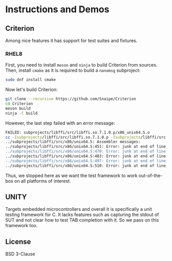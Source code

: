 # Instructions and Demos

## Criterion

Among nice features it has support for test suites and fixtures.

### RHEL8

First, you need to install `meson` and `ninja` to build Criterion from sources.
Then, install `cmake` as it is required to build a `nanomsg` subproject:

```sh
sudo dnf install cmake
```

Now let's build Criterion:

```sh
git clone --recursive https://github.com/Snaipe/Criterion
cd Criterion
meson build
ninja -C build
```

However, the last step failed with an error message:

```sh
FAILED: subprojects/libffi/src/libffi.so.7.1.0.p/x86_unix64.S.o
cc -Isubprojects/libffi/src/libffi.so.7.1.0.p -Isubprojects/libffi/src -I../subprojects/libffi/src -Isubprojects/libffi -I../subprojects/libffi -Isubprojects/libffi/include -I../subprojects/libffi/include -fdiagnostics-color=always -D_FILE_OFFSET_BITS=64 -Wall -Winvalid-pch -std=c11 -g -DFFI_BUILDING -fPIC -DTARGET=X86_64 -MD -MQ subprojects/libffi/src/libffi.so.7.1.0.p/x86_unix64.S.o -MF subprojects/libffi/src/libffi.so.7.1.0.p/x86_unix64.S.o.d -o subprojects/libffi/src/libffi.so.7.1.0.p/x86_unix64.S.o -c ../subprojects/libffi/src/x86/unix64.S
../subprojects/libffi/src/x86/unix64.S: Assembler messages:
../subprojects/libffi/src/x86/unix64.S:451: Error: junk at end of line, first unrecognized character is `@'
../subprojects/libffi/src/x86/unix64.S:470: Error: junk at end of line, first unrecognized character is `@'
../subprojects/libffi/src/x86/unix64.S:483: Error: junk at end of line, first unrecognized character is `@'
../subprojects/libffi/src/x86/unix64.S:497: Error: junk at end of line, first unrecognized character is `@'
../subprojects/libffi/src/x86/unix64.S:510: Error: junk at end of line, first unrecognized character is `@'
```

Thus, we stopped here as we want the test framework to work out-of-the-box on
all platforms of interest.

## UNITY

Targets embedded microcontrollers and overall it is specifically a unit testing
framework for C. It lacks features such as capturing the stdout of SUT and not
clear how to test TAB completion with it. So we pass on this framework too.

## License

BSD 3-Clause
